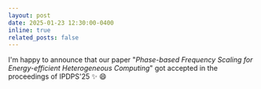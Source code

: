 ```yaml
---
layout: post
date: 2025-01-23 12:30:00-0400
inline: true
related_posts: false
---
```


I'm happy to announce that our paper "*Phase-based Frequency Scaling for Energy-efficient Heterogeneous Computing*" got accepted in the proceedings of IPDPS'25 :sparkles: :smile:
